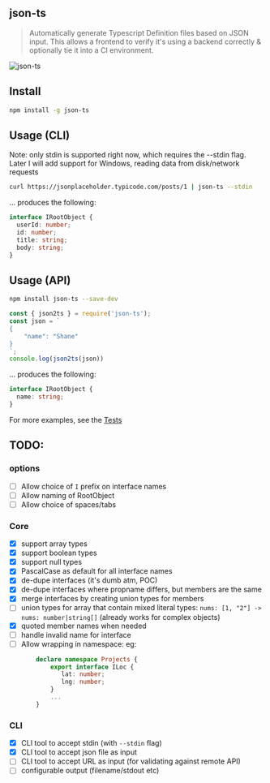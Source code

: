 ## json-ts

> Automatically generate Typescript Definition files based on JSON input. This allows
 a frontend to verify it's using a backend correctly & optionally tie it into a CI environment.
 
![json-ts](https://cdn.rawgit.com/shakyShane/json-ts/37ce9b2b/json-ts2.gif)
 
## Install
```bash
npm install -g json-ts
```

## Usage (CLI)
Note: only stdin is supported right now, which requires the --stdin flag. 
Later I will add support for Windows, reading data from disk/network requests

```bash
curl https://jsonplaceholder.typicode.com/posts/1 | json-ts --stdin
```

... produces the following: 

```ts
interface IRootObject {
  userId: number;
  id: number;
  title: string;
  body: string;
}
```

## Usage (API)

```bash
npm install json-ts --save-dev
```

```js
const { json2ts } = require('json-ts');
const json = `
{
    "name": "Shane"
}
`;
console.log(json2ts(json))
```

... produces the following:

```ts
interface IRootObject {
  name: string;
}
```

For more examples, see the [Tests](https://github.com/shakyShane/json-ts/tree/master/__tests__) 

## TODO:

### options

- [ ] Allow choice of `I` prefix on interface names
- [ ] Allow naming of RootObject
- [ ] Allow choice of spaces/tabs

### Core
- [x] support array types
- [x] support boolean types
- [x] support null types
- [x] PascalCase as default for all interface names
- [x] de-dupe interfaces (it's dumb atm, POC)
- [x] de-dupe interfaces where propname differs, but members are the same
- [x] merge interfaces by creating union types for members
- [ ] union types for array that contain mixed literal types: `nums: [1, "2"] -> nums: number|string[]`
      (already works for complex objects)
- [x] quoted member names when needed
- [ ] handle invalid name for interface
- [ ] Allow wrapping in namespace: eg: 
    ```ts
        declare namespace Projects {
            export interface ILoc {
               lat: number;
               lng: number;
            }
            ...
        }
    ```
    
### CLI
- [x] CLI tool to accept stdin (with `--stdin` flag)
- [x] CLI tool to accept json file as input
- [ ] CLI tool to accept URL as input (for validating against remote API)
- [ ] configurable output (filename/stdout etc)
